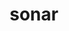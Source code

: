 ---
layout: post-short
title:  "sonar"
tags: devshort
username: julianblane
tiktok: 7226845892807249157
short: L9xfmsmpiLg
---